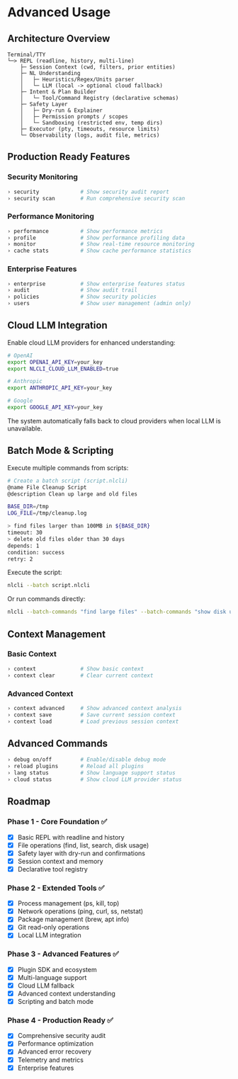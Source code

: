 # Advanced Usage

## Architecture Overview

```
Terminal/TTY
└─> REPL (readline, history, multi-line)
    ├─ Session Context (cwd, filters, prior entities)
    ├─ NL Understanding
    │   ├─ Heuristics/Regex/Units parser
    │   └─ LLM (local -> optional cloud fallback)
    ├─ Intent & Plan Builder  
    │   └─ Tool/Command Registry (declarative schemas)
    ├─ Safety Layer
    │   ├─ Dry-run & Explainer
    │   ├─ Permission prompts / scopes
    │   └─ Sandboxing (restricted env, temp dirs)
    ├─ Executor (pty, timeouts, resource limits)
    └─ Observability (logs, audit file, metrics)
```

## Production Ready Features

### Security Monitoring
```bash
› security             # Show security audit report  
› security scan        # Run comprehensive security scan
```

### Performance Monitoring
```bash
› performance          # Show performance metrics
› profile              # Show performance profiling data
› monitor              # Show real-time resource monitoring
› cache stats          # Show cache performance statistics
```

### Enterprise Features
```bash
› enterprise           # Show enterprise features status
› audit                # Show audit trail
› policies             # Show security policies
› users                # Show user management (admin only)
```

## Cloud LLM Integration

Enable cloud LLM providers for enhanced understanding:

```bash
# OpenAI
export OPENAI_API_KEY=your_key
export NLCLI_CLOUD_LLM_ENABLED=true

# Anthropic  
export ANTHROPIC_API_KEY=your_key

# Google
export GOOGLE_API_KEY=your_key
```

The system automatically falls back to cloud providers when local LLM is unavailable.

## Batch Mode & Scripting

Execute multiple commands from scripts:

```bash
# Create a batch script (script.nlcli)
@name File Cleanup Script
@description Clean up large and old files

BASE_DIR=/tmp
LOG_FILE=/tmp/cleanup.log

> find files larger than 100MB in ${BASE_DIR}
timeout: 30
> delete old files older than 30 days
depends: 1
condition: success
retry: 2
```

Execute the script:
```bash
nlcli --batch script.nlcli
```

Or run commands directly:
```bash
nlcli --batch-commands "find large files" --batch-commands "show disk usage"
```

## Context Management

### Basic Context
```bash
› context              # Show basic context
› context clear        # Clear current context
```

### Advanced Context
```bash
› context advanced     # Show advanced context analysis
› context save         # Save current session context
› context load         # Load previous session context
```

## Advanced Commands

```bash
› debug on/off         # Enable/disable debug mode
› reload plugins       # Reload all plugins
› lang status          # Show language support status
› cloud status         # Show cloud LLM provider status
```

## Roadmap

### Phase 1 - Core Foundation ✅
- [x] Basic REPL with readline and history
- [x] File operations (find, list, search, disk usage)
- [x] Safety layer with dry-run and confirmations
- [x] Session context and memory
- [x] Declarative tool registry

### Phase 2 - Extended Tools ✅
- [x] Process management (ps, kill, top)
- [x] Network operations (ping, curl, ss, netstat)
- [x] Package management (brew, apt info)
- [x] Git read-only operations
- [x] Local LLM integration

### Phase 3 - Advanced Features ✅
- [x] Plugin SDK and ecosystem
- [x] Multi-language support
- [x] Cloud LLM fallback
- [x] Advanced context understanding
- [x] Scripting and batch mode

### Phase 4 - Production Ready ✅
- [x] Comprehensive security audit
- [x] Performance optimization
- [x] Advanced error recovery
- [x] Telemetry and metrics
- [x] Enterprise features
